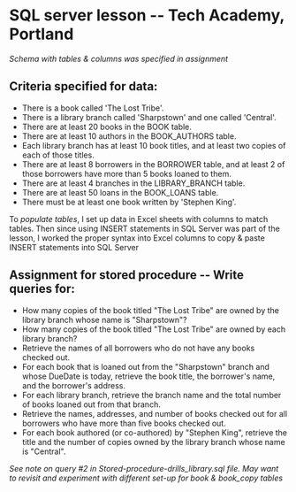 # SQL server lesson -- Tech Academy, Portland

*Schema with tables & columns was specified in assignment*

## Criteria specified for data:
- There is a book called 'The Lost Tribe'.
- There is a library branch called 'Sharpstown' and one called 'Central'.
- There are at least 20 books in the BOOK table.
- There are at least 10 authors in the BOOK_AUTHORS table.
- Each library branch has at least 10 book titles, and at least two copies of each of those titles.
- There are at least 8 borrowers in the BORROWER table, and at least 2 of those borrowers have more than 5 books loaned to them.
- There are at least 4 branches in the LIBRARY_BRANCH table.
- There are at least 50 loans in the BOOK_LOANS table.
- There must be at least one book written by 'Stephen King'.


To *populate tables*, I set up data in Excel sheets with columns to match tables.  Then since using INSERT statements in SQL Server was part of the lesson, I worked the proper syntax into Excel columns to copy & paste INSERT statements into SQL Server

## Assignment for stored procedure -- Write queries for:
- How many copies of the book titled "The Lost Tribe" are owned by the library branch whose name is "Sharpstown"?
- How many copies of the book titled "The Lost Tribe" are owned by each library branch?
- Retrieve the names of all borrowers who do not have any books checked out.
- For each book that is loaned out from the "Sharpstown" branch and whose DueDate is today, retrieve the book title, the borrower's name, and the borrower's address.
- For each library branch, retrieve the branch name and the total number of books loaned out from that branch.
- Retrieve the names, addresses, and number of books checked out for all borrowers who have more than five books checked out.
- For each book authored (or co-authored) by "Stephen King", retrieve the title and the number of copies owned by the library branch whose name is "Central".

*See note on query #2 in Stored-procedure-drills_library.sql file. May want to revisit and experiment with different set-up for book & book_copy tables*
